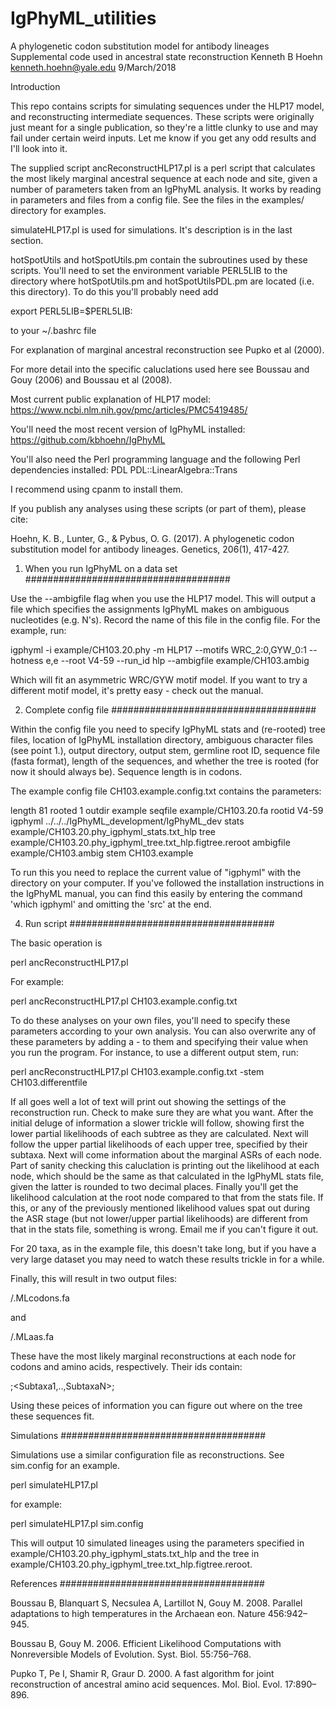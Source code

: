 # IgPhyML_utilities

A phylogenetic codon substitution model for antibody lineages
Supplemental code used in ancestral state reconstruction
Kenneth B Hoehn
kenneth.hoehn@yale.edu
9/March/2018


Introduction

This repo contains scripts for simulating sequences under the HLP17 model, and
reconstructing intermediate sequences. These scripts were originally just meant 
for a single publication, so they're a little clunky to use and may fail under 
certain weird inputs. Let me know if you get any odd results and I'll look into it.

The supplied script ancReconstructHLP17.pl is a perl script that calculates the 
most likely marginal ancestral sequence at each node and site, given a number 
of parameters taken from an IgPhyML analysis. It works by reading in parameters 
and files from a config file. See the files in the examples/ directory for 
examples.

simulateHLP17.pl is used for simulations. It's description is in the last 
section.

hotSpotUtils and hotSpotUtils.pm contain the subroutines used by these scripts.
You'll need to set the environment variable PERL5LIB to the directory where
hotSpotUtils.pm and hotSpotUtilsPDL.pm are located (i.e. this directory). To do this
you'll probably need add 

export PERL5LIB=$PERL5LIB:<PATH TO THIS DIR>

to your ~/.bashrc file

For explanation of marginal ancestral reconstruction see Pupko et al (2000).

For more detail into the specific caluclations used here see Boussau and Gouy
(2006) and Boussau et al (2008).

Most current public explanation of HLP17 model:
https://www.ncbi.nlm.nih.gov/pmc/articles/PMC5419485/

You'll need the most recent version of IgPhyML installed: 
https://github.com/kbhoehn/IgPhyML

You'll also need the Perl programming language and the following Perl 
dependencies installed:
PDL
PDL::LinearAlgebra::Trans

I recommend using cpanm to install them.

If you publish any analyses using these scripts (or part of them), please cite:

Hoehn, K. B., Lunter, G., & Pybus, O. G. (2017). A phylogenetic codon substitution 
model for antibody lineages. Genetics, 206(1), 417-427. 


1. When you run IgPhyML on a data set
#####################################

Use the --ambigfile <ambigfile> flag when you use the HLP17 model. This will 
output a file which specifies the assignments IgPhyML makes on ambiguous 
nucleotides (e.g. N's). Record the name of this file in the config file. For 
the example, run:

igphyml -i example/CH103.20.phy -m HLP17 --motifs WRC_2:0,GYW_0:1 --hotness e,e 
--root V4-59 --run_id hlp --ambigfile example/CH103.ambig

Which will fit an asymmetric WRC/GYW motif model. If you want to try a 
different motif model, it's pretty easy - check out the manual.


2. Complete config file
#####################################

Within the config file you need to specify IgPhyML stats and (re-rooted) tree 
files, location of IgPhyML installation directory, ambiguous character files 
(see point 1.), output directory, output stem, germline root ID, sequence file 
(fasta format), length of the sequences, and whether the tree is rooted (for 
now it should always be). Sequence length is in codons.

The example config file CH103.example.config.txt contains the parameters:

length	81
rooted	1
outdir example
seqfile	example/CH103.20.fa
rootid	V4-59
igphyml	../../../IgPhyML_development/IgPhyML_dev
stats example/CH103.20.phy_igphyml_stats.txt_hlp
tree example/CH103.20.phy_igphyml_tree.txt_hlp.figtree.reroot
ambigfile example/CH103.ambig 
stem	CH103.example

To run this you need to replace the current value of "igphyml" with the 
directory on your computer. If you've followed the installation instructions in 
the IgPhyML manual, you can find this easily by entering the command 'which 
igphyml' and omitting the 'src' at the end. 


4. Run script
#####################################

The basic operation is

perl ancReconstructHLP17.pl <config file> <overwritten parameters>

For example:

perl ancReconstructHLP17.pl CH103.example.config.txt


To do these analyses on your own files, you'll need to specify these parameters 
according to your own analysis. You can also overwrite any of these parameters 
by adding a - to them and specifying their value when you run the program. For 
instance, to use a different output stem, run:

perl ancReconstructHLP17.pl CH103.example.config.txt -stem CH103.differentfile


If all goes well a lot of text will print out showing the settings of the 
reconstruction run. Check to make sure they are what you want. After the 
initial deluge of information a slower trickle will follow, showing first the 
lower partial likelihoods of each subtree as they are calculated. Next will 
follow the upper partial likelihoods of each upper tree, specified by their 
subtaxa. Next will come information about the marginal ASRs of each node. Part 
of sanity checking this caluclation is printing out the likelihood at each 
node, which should be the same as that calculated in the IgPhyML stats file, 
given the latter is rounded to two decimal places. Finally you'll get the 
likelihood calculation at the root node compared to that from the stats file. 
If this, or any of the previously mentioned likelihood values spat out during 
the ASR stage (but not lower/upper partial likelihoods) are different from that 
in the stats file, something is wrong. Email me if you can't figure it out.


For 20 taxa, as in the example file, this doesn't take long, but if you have a 
very large dataset you may need to watch these results trickle in for a while.

Finally, this will result in two output files:

<outdir>/<stem>.MLcodons.fa

and 

<outdir>/<stem>.MLaas.fa

These have the most likely marginal reconstructions at each node for codons and 
amino acids, respectively. Their ids contain:

<Cladistic degree>;<Subtaxa1,..,SubtaxaN>;<Divergence from root>

Using these peices of information you can figure out where on the tree these 
sequences fit.


Simulations
#####################################

Simulations use a similar configuration file as reconstructions. See sim.config for an example.

perl simulateHLP17.pl <config file> <overwritten parameters>

for example:

perl simulateHLP17.pl sim.config

This will output 10 simulated lineages using the parameters specified in 
example/CH103.20.phy_igphyml_stats.txt_hlp and the tree in 
example/CH103.20.phy_igphyml_tree.txt_hlp.figtree.reroot. 


References
#####################################

Boussau B, Blanquart S, Necsulea A, Lartillot N, Gouy M. 2008. Parallel 
adaptations to high temperatures in the Archaean eon. Nature 456:942–945.

Boussau B, Gouy M. 2006. Efficient Likelihood Computations with Nonreversible 
Models of Evolution. Syst. Biol. 55:756–768.

Pupko T, Pe I, Shamir R, Graur D. 2000. A fast algorithm for joint 
reconstruction of ancestral amino acid sequences. Mol. Biol. Evol. 17:890–896.
